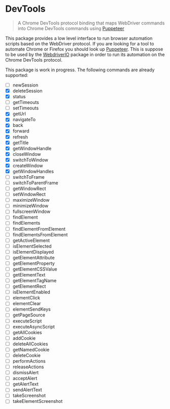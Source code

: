 DevTools
========

> A Chrome DevTools protocol binding that maps WebDriver commands into Chrome DevTools commands using [Puppeteer](https://www.npmjs.com/package/puppeteer)

This package provides a low level interface to run browser automation scripts based on the WebDriver protocol. If you are looking for a tool to automate Chrome or Firefox you should look up [Puppeteer](https://www.npmjs.com/package/puppeteer). This is suppose to be used by the [WebdriverIO](https://webdriver.io/) package in order to run its automation on the Chrome DevTools protocol.

This package is work in progress. The following commands are already supported:

- [ ] newSession
- [x] deleteSession
- [x] status
- [ ] getTimeouts
- [ ] setTimeouts
- [x] getUrl
- [x] navigateTo
- [x] back
- [x] forward
- [x] refresh
- [x] getTitle
- [x] getWindowHandle
- [x] closeWindow
- [x] switchToWindow
- [x] createWindow
- [x] getWindowHandles
- [ ] switchToFrame
- [ ] switchToParentFrame
- [ ] getWindowRect
- [ ] setWindowRect
- [ ] maximizeWindow
- [ ] minimizeWindow
- [ ] fullscreenWindow
- [ ] findElement
- [ ] findElements
- [ ] findElementFromElement
- [ ] findElementsFromElement
- [ ] getActiveElement
- [ ] isElementSelected
- [ ] isElementDisplayed
- [ ] getElementAttribute
- [ ] getElementProperty
- [ ] getElementCSSValue
- [ ] getElementText
- [ ] getElementTagName
- [ ] getElementRect
- [ ] isElementEnabled
- [ ] elementClick
- [ ] elementClear
- [ ] elementSendKeys
- [ ] getPageSource
- [ ] executeScript
- [ ] executeAsyncScript
- [ ] getAllCookies
- [ ] addCookie
- [ ] deleteAllCookies
- [ ] getNamedCookie
- [ ] deleteCookie
- [ ] performActions
- [ ] releaseActions
- [ ] dismissAlert
- [ ] acceptAlert
- [ ] getAlertText
- [ ] sendAlertText
- [ ] takeScreenshot
- [ ] takeElementScreenshot
